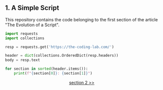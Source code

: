 ## 1. A Simple Script

This repository contains the code belonging to the first section of the article "The Evolution of a Script".

```python
import requests
import collections

resp = requests.get('https://the-coding-lab.com/')

header = dict(collections.OrderedDict(resp.headers))
body = resp.text

for section in sorted(header.items()):
    print(f"{section[0]}: {section[1]}")
```

<div>
<p align="center"> <a href="https://github.com/NiklasTiede/tinyHTTPie/tree/2-Sys-Module">section 2 >></a> </p>
</div>
